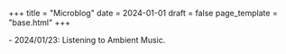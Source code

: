 +++
title = "Microblog"
date = 2024-01-01
draft = false
page_template = "base.html"
+++
<div class="box">
<p>- 2024/01/23: Listening to Ambient Music.</p>
</div>

